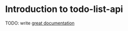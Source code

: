 # Introduction to todo-list-api

TODO: write [great documentation](http://jacobian.org/writing/what-to-write/)
